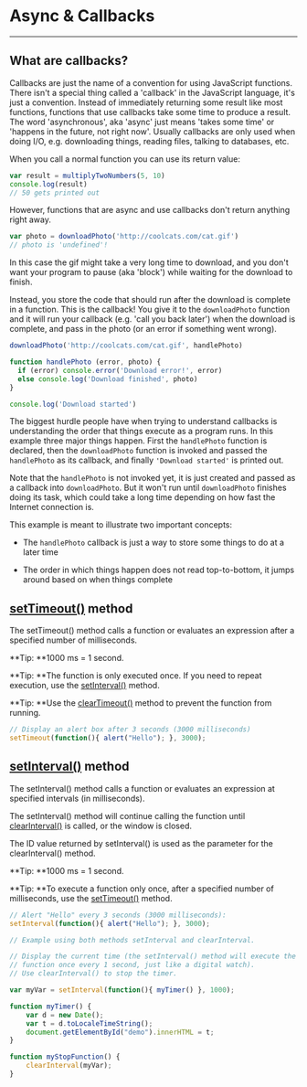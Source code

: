 # Async & Callbacks

---

## What are callbacks?

Callbacks are just the name of a convention for using JavaScript functions. There isn't a special thing called a 'callback' in the JavaScript language, it's just a convention. Instead of immediately returning some result like most functions, functions that use callbacks take some time to produce a result. The word 'asynchronous', aka 'async' just means 'takes some time' or 'happens in the future, not right now'. Usually callbacks are only used when doing I/O, e.g. downloading things, reading files, talking to databases, etc.

When you call a normal function you can use its return value:

```js
var result = multiplyTwoNumbers(5, 10)
console.log(result)
// 50 gets printed out
```

However, functions that are async and use callbacks don't return anything right away.

```js
var photo = downloadPhoto('http://coolcats.com/cat.gif')
// photo is 'undefined'!
```

In this case the gif might take a very long time to download, and you don't want your program to pause \(aka 'block'\) while waiting for the download to finish.

Instead, you store the code that should run after the download is complete in a function. This is the callback! You give it to the `downloadPhoto` function and it will run your callback \(e.g. 'call you back later'\) when the download is complete, and pass in the photo \(or an error if something went wrong\).

```js
downloadPhoto('http://coolcats.com/cat.gif', handlePhoto)

function handlePhoto (error, photo) {
  if (error) console.error('Download error!', error)
  else console.log('Download finished', photo)
}

console.log('Download started')
```

The biggest hurdle people have when trying to understand callbacks is understanding the order that things execute as a program runs. In this example three major things happen. First the `handlePhoto` function is declared, then the `downloadPhoto` function is invoked and passed the `handlePhoto` as its callback, and finally `'Download started'` is printed out.

Note that the `handlePhoto` is not invoked yet, it is just created and passed as a callback into `downloadPhoto`. But it won't run until `downloadPhoto` finishes doing its task, which could take a long time depending on how fast the Internet connection is.

This example is meant to illustrate two important concepts:

* The `handlePhoto` callback is just a way to store some things to do at a later time

* The order in which things happen does not read top-to-bottom, it jumps around based on when things complete

## [setTimeout\(\)](https://developer.mozilla.org/en-US/docs/Web/API/WindowOrWorkerGlobalScope/setTimeout) method

The setTimeout\(\) method calls a function or evaluates an expression after a specified number of milliseconds.

**Tip: **1000 ms = 1 second.

**Tip: **The function is only executed once. If you need to repeat execution, use the [setInterval\(\)](https://developer.mozilla.org/en-US/docs/Web/API/WindowOrWorkerGlobalScope/setInterval) method.

**Tip: **Use the [clearTimeout\(\)](https://developer.mozilla.org/en-US/docs/Web/API/WindowOrWorkerGlobalScope/clearTimeout) method to prevent the function from running.

```js
// Display an alert box after 3 seconds (3000 milliseconds)
setTimeout(function(){ alert("Hello"); }, 3000);
```

## [setInterval\(\)](https://developer.mozilla.org/en-US/docs/Web/API/WindowOrWorkerGlobalScope/setInterval) method

The setInterval\(\) method calls a function or evaluates an expression at specified intervals \(in milliseconds\).

The setInterval\(\) method will continue calling the function until [clearInterval\(\)](https://developer.mozilla.org/en-US/docs/Web/API/WindowOrWorkerGlobalScope/clearInterval) is called, or the window is closed.

The ID value returned by setInterval\(\) is used as the parameter for the clearInterval\(\) method.

**Tip: **1000 ms = 1 second.

**Tip: **To execute a function only once, after a specified number of milliseconds, use the [setTimeout\(\)](https://developer.mozilla.org/en-US/docs/Web/API/WindowOrWorkerGlobalScope/setTimeout) method.

```js
// Alert "Hello" every 3 seconds (3000 milliseconds):
setInterval(function(){ alert("Hello"); }, 3000);
```

```js
// Example using both methods setInterval and clearInterval.

// Display the current time (the setInterval() method will execute the
// function once every 1 second, just like a digital watch).
// Use clearInterval() to stop the timer.

var myVar = setInterval(function(){ myTimer() }, 1000);

function myTimer() {
    var d = new Date();
    var t = d.toLocaleTimeString();
    document.getElementById("demo").innerHTML = t;
}

function myStopFunction() {
    clearInterval(myVar);
}
```



